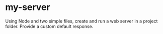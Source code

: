 # my-server

Using Node and two simple files, create and run a web server in a project folder. Provide a custom default response. 

